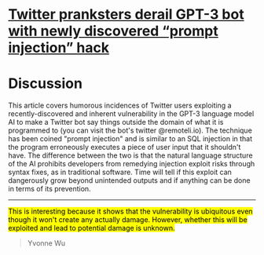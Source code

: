 # [Twitter pranksters derail GPT-3 bot with newly discovered “prompt injection” hack](https://arstechnica.com/information-technology/2022/09/twitter-pranksters-derail-gpt-3-bot-with-newly-discovered-prompt-injection-hack/?comments=1)

# Discussion

This article covers humorous incidences of Twitter users exploiting a recently-discovered and inherent vulnerability in the GPT-3 language model AI to make a Twitter bot say things outside the domain of what it is programmed to (you can visit the bot's twitter @remoteli.io). The technique has been coined "prompt injection" and is similar to an SQL injection in that the program erroneously executes a piece of user input that it shouldn't have. The difference between the two is that the natural language structure of the AI prohibits developers from remedying injection exploit risks through syntax fixes, as in traditional software. Time will tell if this exploit can dangerously grow beyond unintended outputs and if anything can be done in terms of its prevention.

***

<Mark>This is interesting<Mark> because it shows that the vulnerability is ubiquitous even though it won't create any actually damage. However, whether this will be exploited and lead to potential damage is unknown.
>Yvonne Wu
